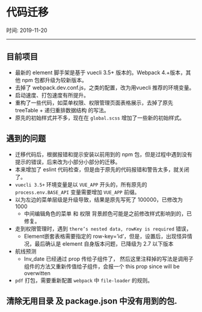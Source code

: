 # 代码迁移
时间: 2019-11-20
******

## 目前项目

- 最新的 element 脚手架是基于 vuecli 3.5+ 版本的。Webpack 4.+版本，其他 npm 包都升级为较新版本。
- 去掉了 webpack.dev.conf.js，之类的配置，改为用vuecli 推荐的环境变量。
- 启动速度、打包速度有所提升。
- 重构了一些代码，如菜单权限、权限管理页面表格展示，去掉了原先 treeTable + 递归重排数据结构 的写法。
- 原先的初始样式并不多，现在在 ```global.scss``` 增加了一些新的初始样式。


## 遇到的问题

- 迁移代码后，根据报错和提示安装以前用到的 npm 包，但是过程中遇到没有提示的错误，后来改为小部分小部分的迁移。
- 本来增加了 eslint 代码检查，但是由于原先的代码报错和警告太多，就关闭了。
- ```vuecli 3.5+``` 环境变量是以 ```VUE_APP``` 开头的，所有原先的 ```process.env.BASE_API``` 变量需要增加 ```VUE_APP``` 前缀。
- 以为左边的菜单层级是升级导致，结果是原先写死了 100000，已修改为 1000
  - 中间编辑角色的菜单 和 权限 背景颜色可能是之前修改样式影响到的，已修复。 
- 走到权限管理时，遇到 ```there’s nested data, rowKey is required``` 错误，
  - Element嵌套表格需要指定的 row-key=’id’，但是，设置后，出现怪异情况，最后确认是 element 自身版本问题，已降级为 2.7 以下版本
- 航线预测	
  - Inv_date 已经通过 prop 传给子组件了， 然后这里注释掉的写法是调用子组件的方法又重新传值给子组件，会报一个 this prop since will be overwitten
- ```pdf``` 打包，需要重新配置 ```webpack``` 中 ```file-loader``` 的规则。


## 清除无用目录 及 package.json 中没有用到的包.

